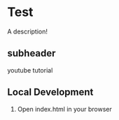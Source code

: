 # Test

A description!

## subheader

youtube tutorial 

## Local Development

1. Open index.html in your browser
